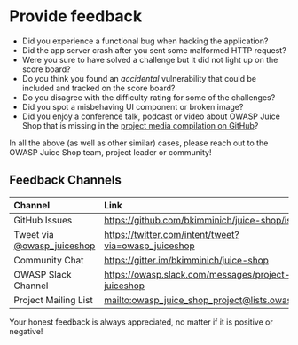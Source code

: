 # Provide feedback

* Did you experience a functional bug when hacking the application?
* Did the app server crash after you sent some malformed HTTP request?
* Were you sure to have solved a challenge but it did not light up on
  the score board?
* Do you think you found an _accidental_ vulnerability that could be
  included and tracked on the score board?
* Do you disagree with the difficulty rating for some of the challenges?
* Did you spot a misbehaving UI component or broken image?
* Did you enjoy a conference talk, podcast or video about OWASP Juice
  Shop that is missing in the
  [project media compilation on GitHub](https://github.com/bkimminich/juice-shop#project-media--marketing)?

In all the above (as well as other similar) cases, please reach out to
the OWASP Juice Shop team, project leader or community!

## Feedback Channels

| Channel                                                           | Link                                                 |
|:------------------------------------------------------------------|:-----------------------------------------------------|
| GitHub Issues                                                     | https://github.com/bkimminich/juice-shop/issues      |
| Tweet via [@owasp_juiceshop](https://twitter.com/owasp_juiceshop) | https://twitter.com/intent/tweet?via=owasp_juiceshop |
| Community Chat                                                    | https://gitter.im/bkimminich/juice-shop              |
| OWASP Slack Channel                                               | https://owasp.slack.com/messages/project-juiceshop   |
| Project Mailing List                                              | <mailto:owasp_juice_shop_project@lists.owasp.org>    |

Your honest feedback is always appreciated, no matter if it is positive
or negative!

